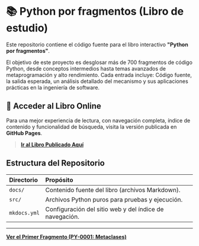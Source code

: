# 📚 Python por fragmentos (Libro de estudio)

Este repositorio contiene el código fuente para el libro interactivo **"Python por fragmentos"**.

El objetivo de este proyecto es desglosar más de 700 fragmentos de código Python, desde conceptos intermedios hasta temas avanzados de metaprogramación y alto rendimiento. Cada entrada incluye: Código fuente, la salida esperada, un análisis detallado del mecanismo y sus aplicaciones prácticas en la ingeniería de software.

## 🔗 Acceder al Libro Online

Para una mejor experiencia de lectura, con navegación completa, índice de contenido y funcionalidad de búsqueda, visita la versión publicada en **GitHub Pages**.

> **[Ir al Libro Publicado Aquí](https://martin-munive.github.io/Python-por-fragmentos-Libro-de-estudio/])**


## Estructura del Repositorio

| Directorio | Propósito |
| :--- | :--- |
| `docs/` | Contenido fuente del libro (archivos Markdown). |
| `src/` | Archivos Python puros para pruebas y ejecución. |
| `mkdocs.yml` | Configuración del sitio web y del índice de navegación. |

---
**[Ver el Primer Fragmento (PY-0001: Metaclases)](./docs/chapters/01_metaprogramacion/py_0001_metaclases.md)**